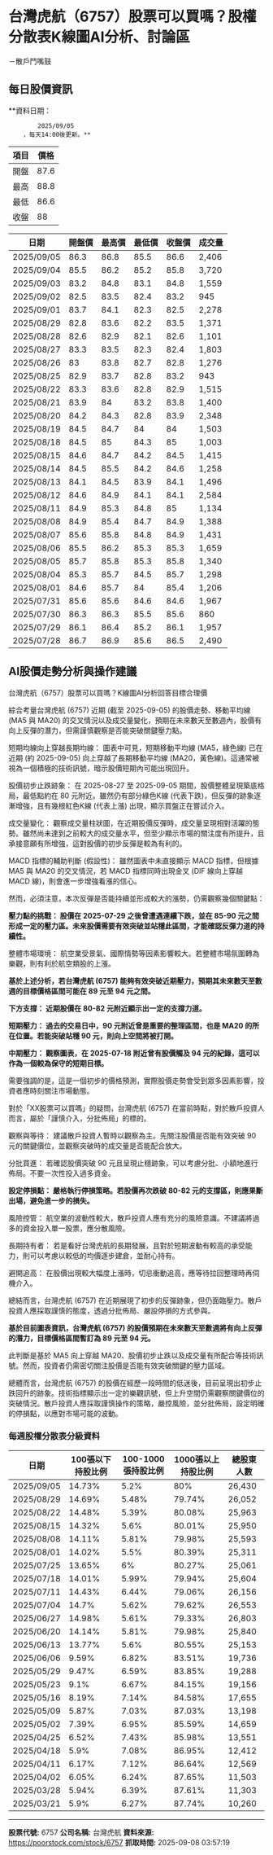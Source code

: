 # 台灣虎航（6757）股票可以買嗎？股權分散表K線圖AI分析、討論區
－散戶鬥嘴鼓

## 每日股價資訊

**資料日期：
        
            2025/09/05
        ，每天14:00後更新。**

| 項目 | 價格 |
|------|------|
| 開盤 | 87.6 |
| 最高 | 88.8 |
| 最低 | 86.6 |
| 收盤 | 88 |

| 日期 | 開盤價 | 最高價 | 最低價 | 收盤價 | 成交量 |
|------|--------|--------|--------|--------|--------|
| 2025/09/05 | 86.3 | 86.8 | 85.5 | 86.6 | 2,406 |
| 2025/09/04 | 85.5 | 86.2 | 85.2 | 85.8 | 3,720 |
| 2025/09/03 | 83.2 | 84.8 | 83.1 | 84.8 | 1,559 |
| 2025/09/02 | 82.5 | 83.5 | 82.4 | 83.2 | 945 |
| 2025/09/01 | 83.7 | 84.1 | 82.3 | 82.5 | 2,278 |
| 2025/08/29 | 82.8 | 83.6 | 82.2 | 83.5 | 1,371 |
| 2025/08/28 | 82.6 | 82.9 | 82.1 | 82.6 | 1,101 |
| 2025/08/27 | 83.3 | 83.5 | 82.3 | 82.4 | 1,803 |
| 2025/08/26 | 83 | 83.8 | 82.7 | 82.8 | 1,276 |
| 2025/08/25 | 82.9 | 83.7 | 82.8 | 83.2 | 943 |
| 2025/08/22 | 83.3 | 83.6 | 82.8 | 82.9 | 1,515 |
| 2025/08/21 | 83.9 | 84 | 83.2 | 83.8 | 1,400 |
| 2025/08/20 | 84.2 | 84.3 | 82.8 | 83.9 | 2,348 |
| 2025/08/19 | 84.5 | 84.7 | 84 | 84 | 1,503 |
| 2025/08/18 | 84.5 | 85 | 84.3 | 85 | 1,003 |
| 2025/08/15 | 84.6 | 84.7 | 84.2 | 84.5 | 1,415 |
| 2025/08/14 | 84.5 | 85.5 | 84.2 | 84.6 | 1,258 |
| 2025/08/13 | 84.1 | 84.5 | 83.9 | 84.1 | 1,496 |
| 2025/08/12 | 84.6 | 84.9 | 84.1 | 84.1 | 2,584 |
| 2025/08/11 | 84.9 | 85.3 | 84.8 | 85 | 1,134 |
| 2025/08/08 | 84.9 | 85.4 | 84.7 | 84.9 | 1,388 |
| 2025/08/07 | 85.6 | 85.8 | 84.8 | 84.9 | 1,431 |
| 2025/08/06 | 85.5 | 86.2 | 85.3 | 85.3 | 1,659 |
| 2025/08/05 | 85.7 | 85.8 | 85.3 | 85.8 | 1,340 |
| 2025/08/04 | 85.3 | 85.7 | 84.5 | 85.7 | 1,298 |
| 2025/08/01 | 84.6 | 85.7 | 84 | 85.4 | 1,206 |
| 2025/07/31 | 85.6 | 85.6 | 84.6 | 84.6 | 1,967 |
| 2025/07/30 | 86.3 | 86.3 | 85.5 | 85.6 | 860 |
| 2025/07/29 | 86.1 | 86.4 | 85.2 | 86.1 | 1,957 |
| 2025/07/28 | 86.7 | 86.9 | 85.6 | 86.5 | 2,490 |

## AI股價走勢分析與操作建議

台灣虎航（6757）股票可以買嗎？K線圖AI分析回答目標合理價

綜合考量台灣虎航 (6757) 近期 (截至 2025-09-05) 的股價走勢、移動平均線 (MA5 與 MA20) 的交叉情況以及成交量變化，預期在未來數天至數週內，股價有向上反彈的潛力，但需謹慎觀察是否能突破關鍵壓力點。

短期均線向上穿越長期均線： 圖表中可見，短期移動平均線 (MA5，綠色線) 已在近期 (約 2025-09-05) 向上穿越了長期移動平均線 (MA20，黃色線)。這通常被視為一個積極的技術訊號，暗示股價短期內可能出現回升。

股價初步止跌跡象： 在 2025-08-27 至 2025-09-05 期間，股價整體呈現築底格局，最低點約在 80 元附近。雖然仍有部分綠色K線 (代表下跌)，但反彈的跡象逐漸增強，且有幾根紅色K線 (代表上漲) 出現，顯示買盤正在嘗試介入。

成交量變化： 觀察成交量柱狀圖，在近期股價反彈時，成交量呈現相對活躍的態勢。雖然尚未達到之前較大的成交量水平，但至少顯示市場的關注度有所提升，且承接意願有所增強，這對股價的初步反彈是較為有利的。

MACD 指標的輔助判斷 (假設性)： 雖然圖表中未直接顯示 MACD 指標，但根據 MA5 與 MA20 的交叉情況，若 MACD 指標同時出現金叉 (DIF 線向上穿越 MACD 線)，則會進一步增強看漲的信心。

然而，必須注意，本次反彈是否能持續並形成較大的漲勢，仍需觀察幾個關鍵點：

**壓力點的挑戰： 股價在 2025-07-29 之後曾遭遇連續下跌，並在 85-90 元之間形成一定的壓力區。未來股價需要有效突破並站穩此區間，才能確認反彈力道的持續性。**

整體市場環境： 航空業受景氣、國際情勢等因素影響較大。若整體市場氛圍轉為樂觀，則有利於航空類股的上漲。

**基於上述分析，若台灣虎航 (6757) 能夠有效突破近期壓力，預期其未來數天至數週的目標價格區間可能在 89 元至 94 元之間。**

**下方支撐： 近期股價在 80-82 元附近顯示出一定的支撐力道。**

**短期壓力： 過去的交易日中，90 元附近曾是重要的整理區間，也是 MA20 的所在位置。若能突破站穩 90 元，則向上空間將被打開。**

**中期壓力： 觀察圖表，在 2025-07-18 附近曾有股價觸及 94 元的紀錄，這可以作為一個較為保守的短期目標。**

需要強調的是，這是一個初步的價格預測，實際股價走勢會受到眾多因素影響，投資者應時刻關注市場動態。

對於「XX股票可以買嗎」的疑問，台灣虎航 (6757) 在當前時點，對於散戶投資人而言，屬於「謹慎介入，分批佈局」的標的。

觀察與等待： 建議散戶投資人暫時以觀察為主。先關注股價是否能有效突破 90 元的關鍵價位，並觀察突破時的成交量是否能配合放大。

分批買進： 若確認股價突破 90 元且呈現止穩跡象，可以考慮分批、小額地進行佈局。不要一次性投入過多資金。

**設定停損點： 嚴格執行停損策略。若股價再次跌破 80-82 元的支撐區，則應果斷出場，避免進一步的損失。**

風險控管： 航空業的波動性較大，散戶投資人應有充分的風險意識。不建議將過多的資金投入單一股票，應分散風險。

長期持有者： 若是看好台灣虎航的長期發展，且對於短期波動有較高的承受能力，則可以考慮以較低的均價逐步建倉，並耐心持有。

避開追高： 在股價出現較大幅度上漲時，切忌衝動追高，應等待拉回整理時再伺機介入。

總結而言，台灣虎航 (6757) 在近期展現了初步的反彈跡象，但仍面臨壓力。散戶投資人應採取謹慎的態度，透過分批佈局、嚴設停損的方式參與。

**基於目前圖表資訊，台灣虎航 (6757) 的股價預期在未來數天至數週將有向上反彈的潛力，目標價格區間暫訂為 89 元至 94 元。**

此判斷是基於 MA5 向上穿越 MA20、股價初步止跌以及成交量有所配合等技術訊號。然而，投資者仍需密切關注股價是否能有效突破關鍵的壓力區域。

總體而言，台灣虎航 (6757) 的股價在經歷一段時間的低迷後，目前呈現出初步止跌回升的跡象。技術指標顯示出一定的樂觀訊號，但上升空間仍需觀察關鍵價位的突破情況。散戶投資人應採取謹慎操作的策略，嚴控風險，並分批佈局，設定明確的停損點，以應對市場可能的波動。

### 每週股權分散表分級資料

| 日期 | 100張以下持股比例 | 100-1000張持股比例 | 1000張以上持股比例 | 總股東人數 |
|------|-------------------|--------------------|--------------------|----------|
| 2025/09/05 | 14.73% | 5.2% | 80% | 26,430 |
| 2025/08/29 | 14.69% | 5.48% | 79.74% | 26,052 |
| 2025/08/22 | 14.48% | 5.39% | 80.08% | 25,963 |
| 2025/08/15 | 14.32% | 5.6% | 80.01% | 25,950 |
| 2025/08/08 | 14.11% | 5.81% | 79.98% | 25,593 |
| 2025/08/01 | 14.02% | 5.5% | 80.39% | 25,311 |
| 2025/07/25 | 13.65% | 6% | 80.27% | 25,061 |
| 2025/07/18 | 14.01% | 5.99% | 79.94% | 25,604 |
| 2025/07/11 | 14.43% | 6.44% | 79.06% | 26,156 |
| 2025/07/04 | 14.7% | 5.62% | 79.62% | 26,553 |
| 2025/06/27 | 14.98% | 5.61% | 79.33% | 26,803 |
| 2025/06/20 | 14.14% | 5.81% | 79.98% | 25,840 |
| 2025/06/13 | 13.77% | 5.6% | 80.55% | 25,153 |
| 2025/06/06 | 9.59% | 6.82% | 83.51% | 19,736 |
| 2025/05/29 | 9.47% | 6.59% | 83.85% | 19,288 |
| 2025/05/23 | 9.1% | 6.67% | 84.15% | 19,156 |
| 2025/05/16 | 8.19% | 7.14% | 84.58% | 17,655 |
| 2025/05/09 | 5.87% | 7.03% | 87.03% | 13,198 |
| 2025/05/02 | 7.39% | 6.95% | 85.59% | 14,659 |
| 2025/04/25 | 6.52% | 7.43% | 85.98% | 13,551 |
| 2025/04/18 | 5.9% | 7.08% | 86.95% | 12,412 |
| 2025/04/11 | 6.17% | 7.12% | 86.64% | 12,569 |
| 2025/04/02 | 6.05% | 6.24% | 87.65% | 11,503 |
| 2025/03/28 | 5.94% | 6.39% | 87.61% | 11,303 |
| 2025/03/21 | 5.9% | 6.27% | 87.74% | 10,260 |

---

**股票代號:** 6757
**公司名稱:** 台灣虎航
**資料來源:** https://poorstock.com/stock/6757
**抓取時間:** 2025-09-08 03:57:19